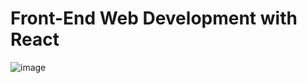 # Front-End Web Development with React     

![image](https://user-images.githubusercontent.com/51189196/100236125-75cd9680-2f57-11eb-8e87-e4cd7d39ddc2.png)
